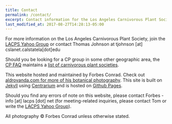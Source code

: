 ```yaml
---
title: Contact
permalink: /contact/
excerpt: Contact information for the Los Angeles Carnivorous Plant Society.
last_modified_at: 2017-08-27T14:28:13-05:00
---
```


For more information on the Los Angeles Carnivorous Plant Society, join the <a href="http://tech.groups.yahoo.com/group/LACPS/?v=1&t=search&ch=web&pub=groups&sec=group&slk=1">LACPS Yahoo Group</a> or contact Thomas Johnson at <span class="spamspan">
<span class="u">tjohnson</span>
[at]
<span class="d">cslanet.calstatela[dot]edu</span>
</span>

Should you be looking for a CP group in some other geographic area, the <a href="http://www.sarracenia.com/faq.html">CP FAQ</a> maintains a <a href="http://sarracenia.com/faq/faq6100.html">list of carnivorous plant societies</a>.

This website hosted and maintained by Forbes Conrad. Check out <a href="https://aldrovanda.com/">aldrovanda.com for more of his botanical photography</a>. This site is built on <a href="https://jekyllrb.com/">Jekyll</a> using <a href="http://bencentra.com/centrarium/">Centrarium</a> and is hosted on [Github Pages](https://github.com/lacps/lacps.github.io).

Should you find any errors of note on this website, please contact Forbes - <span class="spamspan">
<span class="u">info</span>
[at]
<span class="d">lacps [dot] net</span>
</span> (for meeting-related inquiries, please contact Tom or write the <a href="http://tech.groups.yahoo.com/group/LACPS/?v=1&t=search&ch=web&pub=groups&sec=group&slk=1">LACPS Yahoo Group</a>).

All photography © Forbes Conrad unless otherwise stated.
